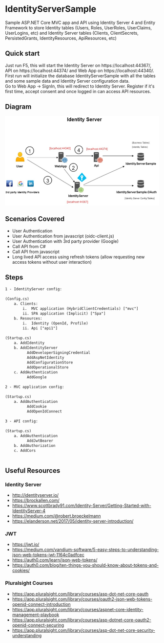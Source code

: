 # IdentityServerSample
Sample ASP.NET Core  MVC app and API using Identity Server 4 and Entity Framework to store Identity tables (Users, Roles, UserRoles, UserClaims, UserLogins, etc) and Identity Server tables (Clients, ClientSecrets, PersistedGrants, IdentityResources, ApiResources, etc)

## Quick start

Just run F5, this will start the Identity Server on https://localhost:44367/, API on https://localhost:44374/ and Web App on https://localhost:44340/. <br/>
First run will initialize the database IdentityServerSample with all the tables and some sample data and Identity Server configuration data.<br/>
Go to Web App -> SignIn, this will redirect to Identity Server. Register if it's first time, accept consent and once logged in can access API resources.<br/>

## Diagram
<img src="https://github.com/alanmacgowan/alanmacgowan.github.io/blob/master/identityserverdiagram.jpg" />

## Scenarios Covered

* User Authentication
* User Authentication from javascript (oidc-client.js)
* User Authentication with 3rd party provider (Google)
* Call API from C# 
* Call API from javascript 
* Long lived API access using refresh tokens (allow requesting new access tokens without user interaction)

## Steps

```
1 - IdentityServer config:

(Config.cs)
    a. Clients:
        i.  MVC application (HybridClientCredentials) ["mvc"]
        ii. SPA application (Implicit) ["Spa"]
    b. Resources:
        i.  Identity (OpenId, Profile)
        ii. Api ["api1"]

(Startup.cs)
    a. AddIdentity
    b. AddIdentityServer
          AddDeveloperSigningCredential
          AddAspNetIdentity
          AddConfigurationStore
          AddOperationalStore
    c. AddAuthentication
          AddGoogle
    
2 - MVC application config:

(Startup.cs)
    a. AddAuthentication
          AddCookie
          AddOpenIdConnect
                          
3 - API config:

(Startup.cs)
    a. AddAuthentication
          AddJwtBearer
    b. AddAuthorization
    c. AddCors     
          
```

## Useful Resources

### Identity Server

* http://identityserver.io/
* https://brockallen.com/
* https://www.scottbrady91.com/Identity-Server/Getting-Started-with-IdentityServer-4
* https://medium.com/@robert.broeckelmann
* https://elanderson.net/2017/05/identity-server-introduction/

### JWT

* https://jwt.io/
* https://medium.com/vandium-software/5-easy-steps-to-understanding-json-web-tokens-jwt-1164c0adfcec
* https://auth0.com/learn/json-web-tokens/
* https://auth0.com/blog/ten-things-you-should-know-about-tokens-and-cookies/

### Pluralsight Courses

* https://app.pluralsight.com/library/courses/asp-dot-net-core-oauth
* https://app.pluralsight.com/library/courses/oauth2-json-web-tokens-openid-connect-introduction
* https://app.pluralsight.com/library/courses/aspnet-core-identity-management-playbook
* https://app.pluralsight.com/library/courses/asp-dotnet-core-oauth2-openid-connect-securing
* https://app.pluralsight.com/library/courses/asp-dot-net-core-security-understanding
